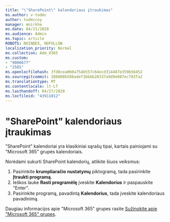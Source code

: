 ```yaml
---
title: "\"SharePoint\" kalendoriaus įtraukimas"
ms.author: v-todmc
author: todmccoy
manager: mnirkhe
ms.date: 04/21/2020
ms.audience: Admin
ms.topic: article
ROBOTS: NOINDEX, NOFOLLOW
localization_priority: Normal
ms.collection: Adm_O365
ms.custom:
- "9000677"
- "2585"
ms.openlocfilehash: 3fd8cea060a754b557c64ecd314487e359b56452
ms.sourcegitcommit: 286000b588adef1bbbb28337a9d9e087ec783fa2
ms.translationtype: MT
ms.contentlocale: lt-LT
ms.lasthandoff: 04/27/2020
ms.locfileid: "43911012"
---
```

# <a name="add-a-sharepoint-calendar"></a>"SharePoint" kalendoriaus įtraukimas

"SharePoint" kalendoriai yra klasikiniai sąrašų tipai, kartais painiojami su "Microsoft 365" grupės kalendoriais.
 
Norėdami sukurti SharePoint kalendorių, atlikite šiuos veiksmus:
 
1.  Pasirinkite **krumpliaračio nustatymų** piktogramą, tada pasirinkite **Įtraukti programą**.
2.  Ieškos lauke **Rasti programėlę** įveskite **Kalendorius** ir paspauskite "Enter".
3.  Pasirinkite programą, pavadintą **Kalendorius**, tada įveskite kalendoriaus pavadinimą.

Daugiau informacijos apie "Microsoft 365" grupes rasite [Sužinokite apie "Microsoft 365" grupes](https://support.office.com/article/Learn-about-Office-365-groups-b565caa1-5c40-40ef-9915-60fdb2d97fa2).

